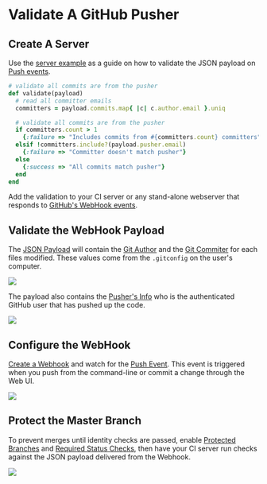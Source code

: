 # Validate A GitHub Pusher

## Create A Server
Use the [server example](server.rb) as a guide on how to validate the JSON payload on [Push events](https://developer.github.com/v3/activity/events/types/#pushevent).

```ruby
# validate all commits are from the pusher
def validate(payload)
  # read all committer emails
  committers = payload.commits.map{ |c| c.author.email }.uniq

  # validate all commits are from the pusher
  if committers.count > 1
    {:failure => "Includes commits from #{committers.count} committers"}
  elsif !committers.include?(payload.pusher.email)
    {:failure => "Committer doesn't match pusher"}
  else
    {:success => "All commits match pusher"}
  end
end
```

Add the validation to your CI server or any stand-alone webserver that responds to [GitHub's WebHook events](https://developer.github.com/webhooks/).


## Validate the WebHook Payload
The [JSON Payload](https://gist.github.com/gjtorikian/5171861) will contain the [Git Author](https://gist.github.com/gjtorikian/5171861#file-sample_payload-json-L9) and the [Git Commiter](https://gist.github.com/gjtorikian/5171861#file-sample_payload-json-L14) for each files modified. These values come from the `.gitconfig` on the user's computer.

![](https://cloud.githubusercontent.com/assets/35968/12996038/14af75a0-d0e1-11e5-9640-9191f03dd9a0.png)

The payload also contains the [Pusher's Info](https://gist.github.com/gjtorikian/5171861#file-sample_payload-json-L114) who is the authenticated GitHub user that has pushed up the code.

![](https://cloud.githubusercontent.com/assets/35968/12996039/14b103b6-d0e1-11e5-8aa5-eabd6ff6d69f.png)

## Configure the WebHook
[Create a Webhook](https://developer.github.com/webhooks/) and watch for the [Push Event](https://developer.github.com/v3/activity/events/types/#pushevent). This event is triggered when you push from the command-line or commit a change through the Web UI.

![](https://cloud.githubusercontent.com/assets/35968/13031597/e8aed22c-d287-11e5-9f98-5b9c5d960166.png)


## Protect the Master Branch
To prevent merges until identity checks are passed, enable [Protected Branches](https://help.github.com/articles/configuring-protected-branches/) and [Required Status Checks](https://help.github.com/articles/enabling-required-status-checks/), then have your CI server run checks against the JSON payload delivered from the Webhook.

![](https://cloud.githubusercontent.com/assets/35968/12996113/9eb5fd00-d0e1-11e5-8be1-b458d359e8ef.png)
